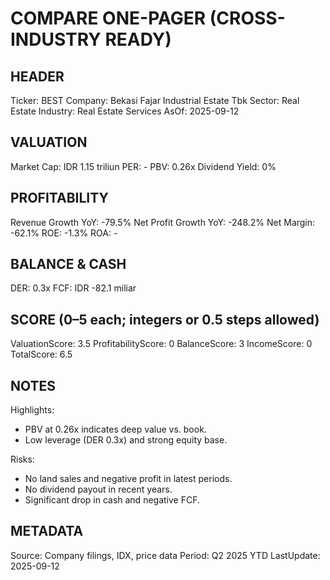 # COMPARE ONE-PAGER (CROSS-INDUSTRY READY)

## HEADER
Ticker: BEST
Company: Bekasi Fajar Industrial Estate Tbk
Sector: Real Estate
Industry: Real Estate Services
AsOf: 2025-09-12

## VALUATION
Market Cap: IDR 1.15 triliun
PER: -
PBV: 0.26x
Dividend Yield: 0%

## PROFITABILITY
Revenue Growth YoY: -79.5%
Net Profit Growth YoY: -248.2%
Net Margin: -62.1%
ROE: -1.3%
ROA: -

## BALANCE & CASH
DER: 0.3x
FCF: IDR -82.1 miliar

## SCORE (0–5 each; integers or 0.5 steps allowed)
ValuationScore: 3.5
ProfitabilityScore: 0
BalanceScore: 3
IncomeScore: 0
TotalScore: 6.5

## NOTES
Highlights:
- PBV at 0.26x indicates deep value vs. book.
- Low leverage (DER 0.3x) and strong equity base.

Risks:
- No land sales and negative profit in latest periods.
- No dividend payout in recent years.
- Significant drop in cash and negative FCF.

## METADATA
Source: Company filings, IDX, price data
Period: Q2 2025 YTD
LastUpdate: 2025-09-12